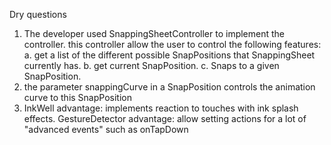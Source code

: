 Dry questions
1.	The developer used SnappingSheetController to implement the controller.
    this controller allow the user to control the following features:
    a. get a list of the different possible SnapPositions that SnappingSheet currently has.
    b. get current SnapPosition.
    c. Snaps to a given SnapPosition.
2. the parameter snappingCurve in a SnapPosition controls the animation curve to this SnapPosition
3. InkWell advantage: implements reaction to touches with ink splash effects.
   GestureDetector advantage: allow setting actions for a lot of "advanced events" such as onTapDown
